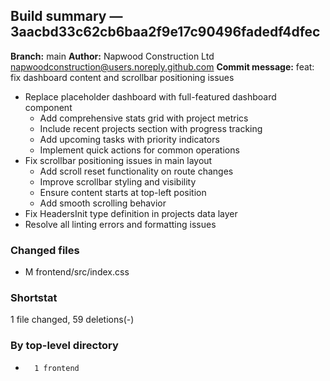 ## Build summary — 3aacbd33c62cb6baa2f9e17c90496fadedf4dfec

**Branch:** main **Author:** Napwood Construction Ltd <napwoodconstruction@users.noreply.github.com>
**Commit message:** feat: fix dashboard content and scrollbar positioning issues

- Replace placeholder dashboard with full-featured dashboard component
  - Add comprehensive stats grid with project metrics
  - Include recent projects section with progress tracking
  - Add upcoming tasks with priority indicators
  - Implement quick actions for common operations
- Fix scrollbar positioning issues in main layout
  - Add scroll reset functionality on route changes
  - Improve scrollbar styling and visibility
  - Ensure content starts at top-left position
  - Add smooth scrolling behavior
- Fix HeadersInit type definition in projects data layer
- Resolve all linting errors and formatting issues

### Changed files

- M frontend/src/index.css

### Shortstat

1 file changed, 59 deletions(-)

### By top-level directory

-       1 frontend
